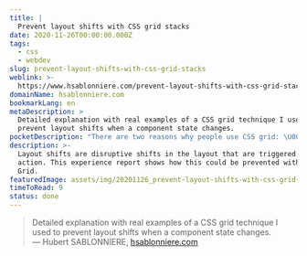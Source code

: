 ```yaml
---
title: |
  Prevent layout shifts with CSS grid stacks
date: 2020-11-26T00:00:00.000Z
tags:
  - css
  - webdev
slug: prevent-layout-shifts-with-css-grid-stacks
weblink: >-
  https://www.hsablonniere.com/prevent-layout-shifts-with-css-grid-stacks--qcj5jo/
domainName: hsablonniere.com
bookmarkLang: en
metaDescription: >
  Detailed explanation with real examples of a CSS grid technique I used to
  prevent layout shifts when a component state changes.
pocketDescription: "There are two reasons why people use CSS grid: \U0001F60E CSS is awesome! It's a fact, deal with it. \U0001F6E0️ Grid is a great tool to build complex two-dimensional layouts. I sometimes have a third reason to use CSS grid: prevent layout shifts.\n"
description: >-
  Layout shifts are disruptive shifts in the layout that are triggered by an
  action. This experience report shows how this could be prevented with CSS
  Grid.
featuredImage: assets/img/20201126_prevent-layout-shifts-with-css-grid-stacks_screenshot.png
timeToRead: 9
status: done
---
```

<blockquote lang="en">Detailed explanation with real examples of a CSS grid technique I used to prevent layout shifts when a component state changes.
<footer>— Hubert SABLONNIERE, <a href="https://www.hsablonniere.com/prevent-layout-shifts-with-css-grid-stacks--qcj5jo/">hsablonniere.com</a></footer></blockquote>

